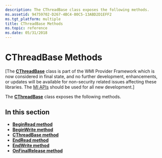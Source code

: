 ```yaml
---
description: The CThreadBase class exposes the following methods.
ms.assetid: 94759702-D267-4BC4-80C5-13ABD2D1EFF2
ms.tgt_platform: multiple
title: CThreadBase Methods
ms.topic: reference
ms.date: 05/31/2018
---
```


# CThreadBase Methods

\[The [**CThreadBase**](/windows/desktop/api/ThrdBase/nl-thrdbase-cthreadbase) class is part of the WMI Provider Framework which is now considered in final state, and no further development, enhancements, or updates will be available for non-security related issues affecting these libraries. The [MI APIs](/previous-versions/windows/desktop/wmi_v2/windows-management-infrastructure) should be used for all new development.\]

The [**CThreadBase**](/windows/desktop/api/ThrdBase/nl-thrdbase-cthreadbase) class exposes the following methods.

## In this section

-   [**BeginRead method**](/windows/desktop/api/ThrdBase/nf-thrdbase-cthreadbase-beginread)
-   [**BeginWrite method**](/windows/desktop/api/ThrdBase/nf-thrdbase-cthreadbase-beginwrite)
-   [**CThreadBase method**](/windows/desktop/api/ThrdBase/nf-thrdbase-cthreadbase-cthreadbase)
-   [**EndRead method**](/windows/desktop/api/ThrdBase/nf-thrdbase-cthreadbase-endread)
-   [**EndWrite method**](/windows/desktop/api/ThrdBase/nf-thrdbase-cthreadbase-endwrite)
-   [**OnFinalRelease method**](/windows/desktop/api/ThrdBase/nf-thrdbase-cthreadbase-onfinalrelease)

 

 
